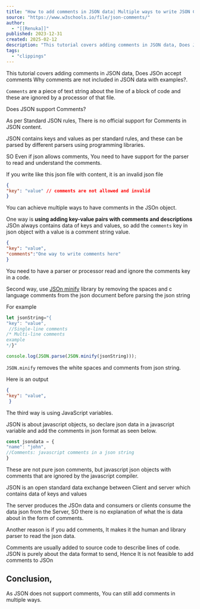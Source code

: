 ```yaml
---
title: "How to add comments in JSON data| Multiple ways to write JSON Comments - w3schools"
source: "https://www.w3schools.io/file/json-comments/"
author:
  - "[[Renuka]]"
published: 2023-12-31
created: 2025-02-12
description: "This tutorial covers adding comments in JSON data, Does JSOn accept comments Why comments are not included in JSON data with examples?"
tags:
  - "clippings"
---
```

This tutorial covers adding comments in JSON data, Does JSOn accept comments Why comments are not included in JSON data with examples?.

`Comments` are a piece of text string about the line of a block of code and these are ignored by a processor of that file.

Does JSON support Comments?

As per Standard JSON rules, There is no official support for Comments in JSON content.

JSON contains keys and values as per standard rules, and these can be parsed by different parsers using programming libraries.

SO Even if json allows comments, You need to have support for the parser to read and understand the comments.

If you write like this json file with content, it is an invalid json file

```json
{
"key": "value" // comments are not allowed and invalid
}
```

You can achieve multiple ways to have comments in the JSOn object.

One way is **using adding key-value pairs with comments and descriptions** JSOn always contains data of keys and values, so add the `comments` key in json object with a value is a comment string value.

```json
{
"key": "value",
"comments":"One way to write comments here"
}
```

You need to have a parser or processor read and ignore the comments key in a code.

Second way, use [JSOn minify](https://github.com/getify/JSON.minify) library by removing the spaces and c language comments from the json document before parsing the json string

For example

```javascript
let jsonString="{
"key": "value",
 //Single-line comments
/* Multi-line comments
example
*/}"

console.log(JSON.parse(JSON.minify(jsonString)));
```

`JSON.minify` removes the white spaces and comments from json string.

Here is an output

```json
{
"key": "value",
 }
```

The third way is using JavaScript variables.

JSON is about javascript objects, so declare json data in a javascript variable and add the comments in json format as seen below.

```javascript
const jsondata = {
"name": "john",
//Comments: javascript comments in a json string
}
```

These are not pure json comments, but javascript json objects with comments that are ignored by the javascript compiler.

JSON is an open standard data exchange between Client and server which contains data of keys and values

The server produces the JSOn data and consumers or clients consume the data json from the Server, SO there is no explanation of what the is data about in the form of comments.

Another reason is if you add comments, It makes it the human and library parser to read the json data.

Comments are usually added to source code to describe lines of code. JSON is purely about the data format to send, Hence It is not feasible to add comments to JSOn

## Conclusion,

As JSON does not support comments, You can still add comments in multiple ways.